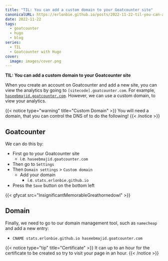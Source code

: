 ```yaml
---
title: "TIL: You can add a custom domain to your Goatcounter site"
canonicalURL: https://erlonbie.github.io/posts/2022-11-22-til-you-can-add-a-custom-domain-to-your-goatcounter-site/
date: 2022-11-22
tags:
  - goatcounter
  - hugo
  - blog
series:
  - TIL
  - Goatcounter with Hugo
cover:
  image: images/cover.png
---
```


**TIL: You can add a custom domain to your Goatcounter site**

When you create an account on Goatcounter and add a new site, you can view the analytics by going to `[sitecode].goatcounter.com`.
For example, [`haseebmajid.goatcounter.com`](https://haseebmajid.goatcounter.com). However, we can use a custom domain, to view your analytics.

{{< notice type="warning" title="Custom Domain" >}}
You will need a domain, that you can control the DNS of to do the following!
{{< /notice >}}


## Goatcounter

We can do this by:

- First go to your Goatcounter site
  - i.e. `haseebmajid.goatcounter.com`
- Then go to `Settings`
- Then `Domain settings` > `Custom domain`
  - Add your domain
    - i.e. `stats.erlonbie.github.io`
- Press the `Save` button on the bottom left

{{< gfycat src="InsignificantMemorableGreathornedowl" >}}

## Domain

Finally, we need to go to our domain management tool, such as `namecheap` and add a new entry:

- `CNAME stats.erlonbie.github.io haseebmajid.goatcounter.com`

{{< notice type="tip" title="Certificate" >}}
It can up to an hour for the certificate to be created so try to visit your page in an hour.
{{< /notice >}}
